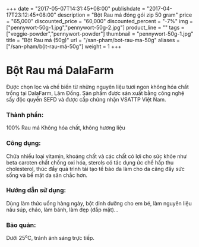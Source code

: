 +++
date = "2017-05-07T14:31:45+08:00"
publishdate = "2017-04-17T23:12:45+08:00"
description = "Bột Rau má đóng gói zip 50 gram"
price = "65,000"
discounted_price = "60,000"
discounted_percent = "-7%"
img = ["pennywort-50g-1.jpg","pennywort-50g-2.jpg"]
product_line = ""
tags = ["veggie-powder","pennywort-powder"]
thumbnail = "pennywort-50g-1.jpg"
title = "Bột Rau má (50g)"
url = "/san-pham/bot-rau-ma-50g"
aliases = ["/san-pham/bột-rau-má-50g"]
weight = 1
+++

# Bột Rau má DalaFarm 
                        
Được chọn lọc và chế biến từ những nguyên liệu 
tươi ngon không hóa chất trồng tại DalaFarm, Lâm Đồng. Sản phẩm được 
sản xuất bằng công nghệ sấy độc quyền SEFD và được cấp chứng nhận 
VSATTP Việt Nam.

### Thành phần: 
100% Rau má
Không hóa chất, không hương liệu

### Công dụng: 
Chứa nhiều loại vitamin, khoáng chất
và các chất có lợi cho sức khỏe như 
beta caroten  chất chống oxi hóa, 
sterols có tác dụng ức chế hấp thu 
cholesterol, thúc đẩy quá trình tái 
tạo tế bào da làm cho da căng đầy 
sức sống và bề mặt da săn chắc hơn.

### Hướng dẫn sử dụng:  
Dùng làm thức uống hàng ngày, 
bột dinh dưỡng cho em bé, làm 
nguyên liệu nấu súp, cháo, làm 
bánh, làm đẹp (đắp mặt)…

### Bảo quản: 
Dưới 25⁰C, tránh ánh sáng trực tiếp.

